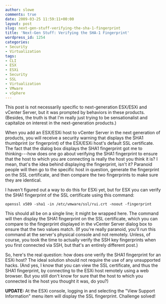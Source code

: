 ```yaml
---
author: slowe
comments: true
date: 2009-03-25 11:59:11+00:00
layout: post
slug: next-gen-stuff-verifying-the-sha-1-fingerprint
title: 'Next-Gen Stuff: Verifying the SHA-1 Fingerprint'
wordpress_id: 1254
categories:
- Security
- Virtualization
tags:
- CLI
- ESX
- ESXi
- Security
- SSL
- Virtualization
- VMware
- vSphere
---
```


This post is not necessarily specific to next-generation ESX/ESXi and vCenter Server, but it was prompted by behaviors in these products. (Besides, the truth is that I'm really just trying to be sensationalist and capitalize on interest in the next-generation products.)

When you add an ESX/ESXi host to vCenter Server in the next generation of products, you will receive a security warning that displays the SHA1 thumbprint (or fingerprint) of the ESX/ESXi host's default SSL certificate. The fact that the dialog box displays the SHA1 fingerprint got me to thinking---how does one go about verifying the SHA1 fingerprint to ensure that the host to which you are connecting is really the host you think it is? I mean, that's the idea behind displaying the fingerprint, isn't it? Paranoid people will then go to the specific host in question, generate the fingerprint on the SSL certificate, and then compare the two fingerprints to make sure they are identical.

I haven't figured out a way to do this for ESXi yet, but for ESX you can verify the SHA1 fingerprint of the SSL certificate using this command:

	openssl x509 -sha1 -in /etc/vmware/ssl/rui.crt -noout -fingerprint

This should all be on a single line; it might be wrapped here. The command will then display the SHA1 fingerprint on the SSL certificate, which you can compare to the fingerprint displayed in the vCenter Server dialog box to ensure that the two values match. (If you're really paranoid, you'll run this command at the server's physical console and not remotely. Unless, of course, you took the time to actually verify the SSH key fingerprints when you first connected via SSH, but that's an entirely different post.)

So, here's the real question: how does one verify the SHA1 fingerprint for an ESXi host? The ideal solution should not require the use of any unsupported hacks. (And yes, I know that you can view the SSL certificate, and thus the SHA1 fingerprint, by connecting to the ESXi host remotely using a web browser. But you still don't know for sure that the host to which you connected is the host you thought it was, do you?)

**UPDATE:** At the ESXi console, logging in and selecting the "View Support Information" menu item will display the SSL fingerprint. Challenge solved!
